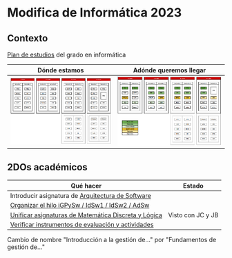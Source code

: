 #  Modifica de Informática 2023

## Contexto

[Plan de estudios](https://www.uneatlantico.es/escuela-politecnica-superior/estudios-grado-oficial-en-ingenieria-informatica) del grado en informática

|Dónde estamos|Adónde queremos llegar|
|-|-|
![](./images/mapaGradoInformatica.png)|![](./images/mapaGradoInformatica2024.png)

## 2DOs académicos

|Qué hacer|Estado|
|-|-|
Introducir asignatura de [Arquitectura de Software](./AdSw.md)|
[Organizar el hilo iGPySw / IdSw1 / IdSw2 / AdSw](./organizarHilo.md)|
[Unificar asignaturas de Matemática Discreta y Lógica](./unificarMDisLog.md)|Visto con JC y JB
[Verificar instrumentos de evaluación y actividades](./evaluacionesInformatica.md)|
Cambio de nombre "Introducción a la gestión de..." por "Fundamentos de gestión de..."
